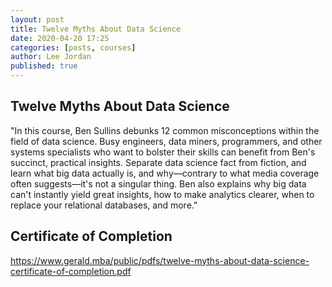 ```yaml
---
layout: post
title: Twelve Myths About Data Science
date: 2020-04-20 17:25
categories: [posts, courses]
author: Lee Jordan
published: true
---
```


<h2>Twelve Myths About Data Science</h2>

"In this course, Ben Sullins debunks 12 common misconceptions within the field of data science. Busy engineers, data miners, programmers, and other systems specialists who want to bolster their skills can benefit from Ben's succinct, practical insights. Separate data science fact from fiction, and learn what big data actually is, and why—contrary to what media coverage often suggests—it's not a singular thing. Ben also explains why big data can't instantly yield great insights, how to make analytics clearer, when to replace your relational databases, and more."

<h2>Certificate of Completion</h2>

<a href="https://www.gerald.mba/public/pdfs/twelve-myths-about-data-science-certificate-of-completion.pdf" title="Twelve Myths About Data Science" target="_blank" rel="nofollow">https://www.gerald.mba/public/pdfs/twelve-myths-about-data-science-certificate-of-completion.pdf</a>
